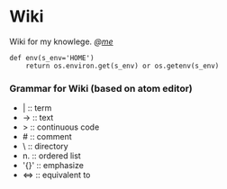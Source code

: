 # Wiki
Wiki for my knowlege.
*@[me](mailto:perseush@foxmail.com)* <br>

<!-- [Google](https://google.com) -->

```
def env(s_env='HOME')
    return os.environ.get(s_env) or os.getenv(s_env)
```

### Grammar for Wiki (based on atom editor)
- |		::	term
- ->  	::	text
- \>	::	continuous code
- \#	::	comment
- \		::	directory
- n.	::	ordered list
- '{}'	::	emphasize
- <=>   ::  equivalent to
